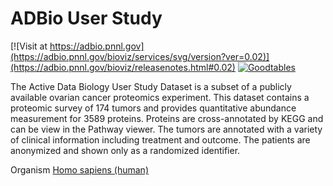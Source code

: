 <!------------------------------------------------------------------------------>
<!--NOTES: all the comments are auto-generated. please refer to the tutorial for readme editing at https://adbio.pnnl.gov/tutorial.xxxx-->

# ADBio User Study
<!--adbio-version-->
[![Visit at https://adbio.pnnl.gov](https://adbio.pnnl.gov/bioviz/services/svg/version?ver=0.02)](https://adbio.pnnl.gov/bioviz/releasenotes.html#0.02)
[![Goodtables](http://goodtables.io/badge/github/frictionlessdata/ADB-User-Study.svg)](http://goodtables.io/github/frictionlessdata/ADB-User-Study)
<!--adbio-title-->

<!--adbio-description-->
The Active Data Biology User Study Dataset is a subset of a publicly available ovarian cancer proteomics experiment. This dataset contains a proteomic survey of 174 tumors and provides quantitative abundance measurement for 3589 proteins. Proteins are cross-annotated by KEGG and can be view in the Pathway viewer. The tumors are annotated with a variety of clinical information including treatment and outcome. The patients are anonymized and shown only as a randomized identifier.
<!--adbio-funding-->
<!--adbio-publication-->
<!--adbio-organism-->
Organism [Homo sapiens (human)](http://www.genome.jp/kegg-bin/show_organism?org=hsa)
<!------------------------------------------------------------------------------>
<!--you can add any other information here-->

